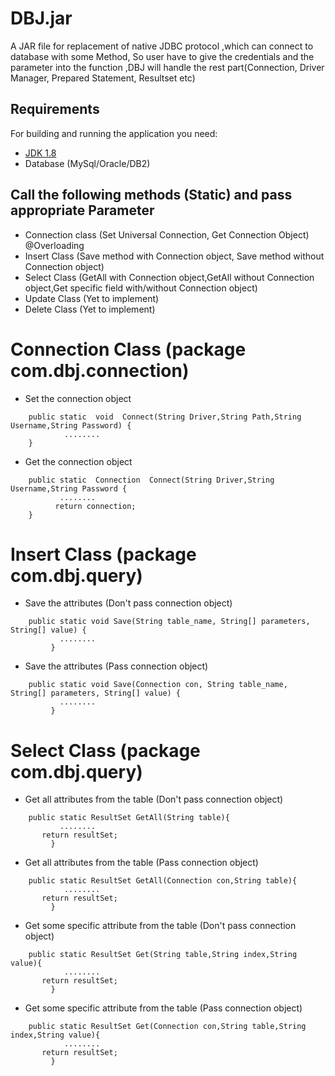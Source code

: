 # DBJ.jar
A JAR file for replacement of native JDBC protocol ,which can connect to database with some Method, So user have to give the credentials and the parameter into the function ,DBJ will handle the rest part(Connection, Driver Manager, Prepared Statement, Resultset etc)


## Requirements

For building and running the application you need:

- [JDK 1.8](http://www.oracle.com/technetwork/java/javase/downloads/jdk8-downloads-2133151.html)
- Database (MySql/Oracle/DB2)
 
## Call the following methods (Static) and pass appropriate Parameter 
- Connection class (Set Universal Connection, Get Connection Object) @Overloading
- Insert Class (Save method with Connection object, Save method without Connection object)
- Select Class (GetAll with Connection object,GetAll without Connection object,Get specific field with/without Connection object)
- Update Class (Yet to implement)
- Delete Class (Yet to implement)

# Connection Class (package com.dbj.connection)

- Set the connection object
```shell
	public static  void  Connect(String Driver,String Path,String Username,String Password) {
     	    ........
	}
```

- Get the connection object

```shell
	public static  Connection  Connect(String Driver,String Username,String Password {
      	   ........
    	  return connection;
	}
```

# Insert Class (package com.dbj.query)

- Save the attributes (Don't pass connection object) 
```shell
	public static void Save(String table_name, String[] parameters, String[] value) {
      	   ........
    	 }
```
- Save the attributes (Pass connection object) 
```shell
	public static void Save(Connection con, String table_name, String[] parameters, String[] value) {
      	   ........
    	 }
```

# Select Class (package com.dbj.query)

- Get all attributes from the table (Don't pass connection object) 
```shell
	public static ResultSet GetAll(String table){
      	   ........
	   return resultSet;
    	 }
```

- Get all attributes from the table (Pass connection object) 
```shell
	public static ResultSet GetAll(Connection con,String table){
      	    ........
	   return resultSet;
    	 }
```

- Get some specific attribute from the table (Don't pass connection object) 
```shell
	public static ResultSet Get(String table,String index,String value){
      	    ........
	   return resultSet;
    	 }
```

- Get some specific attribute from the table (Pass connection object) 
```shell
	public static ResultSet Get(Connection con,String table,String index,String value){
      	    ........
	   return resultSet;
    	 }
```
